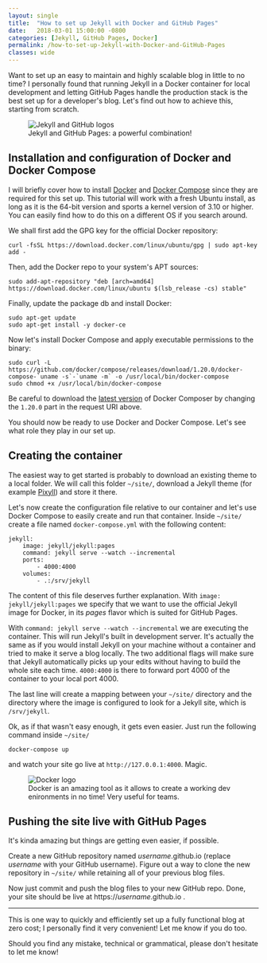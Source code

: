 ```yaml
---
layout: single
title:  "How to set up Jekyll with Docker and GitHub Pages"
date:   2018-03-01 15:00:00 -0800
categories: [Jekyll, GitHub Pages, Docker]
permalink: /how-to-set-up-Jekyll-with-Docker-and-GitHub-Pages
classes: wide
---
```

Want to set up an easy to maintain and highly scalable blog in little to no time? I personally found that running Jekyll in a Docker container for local development and letting GitHub Pages handle the production stack is the best set up for a developer's blog. Let's find out how to achieve this, starting from scratch.

<figure>
  <img src="{{site.url}}/assets/images/2018-03-01/github_jekyll.png" alt="Jekyll and GitHub logos"/>
  <figcaption>Jekyll and GitHub Pages: a powerful combination!</figcaption>
</figure>

## Installation and configuration of Docker and Docker Compose

I will briefly cover how to install [Docker](https://www.docker.com/) and [Docker Compose](https://docs.docker.com/compose) since they are required for this set up. This tutorial will work with a fresh Ubuntu install, as long as it is the 64-bit version and sports a kernel version of 3.10 or higher. You can easily find how to do this on a different OS if you search around.

We shall first add the GPG key for the official Docker repository:
```
curl -fsSL https://download.docker.com/linux/ubuntu/gpg | sudo apt-key add -
```
Then, add the Docker repo to your system's APT sources:
```
sudo add-apt-repository "deb [arch=amd64] https://download.docker.com/linux/ubuntu $(lsb_release -cs) stable"
```
Finally, update the package db and install Docker:
```
sudo apt-get update
sudo apt-get install -y docker-ce
```

Now let's install Docker Compose and apply executable permissions to the binary:
```
sudo curl -L https://github.com/docker/compose/releases/download/1.20.0/docker-compose-`uname -s`-`uname -m` -o /usr/local/bin/docker-compose
sudo chmod +x /usr/local/bin/docker-compose
```
Be careful to download the [latest version](https://github.com/docker/compose/releases) of Docker Composer by changing the `1.20.0` part in the request URI above.

You should now be ready to use Docker and Docker Compose. Let's see what role they play in our set up.

## Creating the container

The easiest way to get started is probably to download an existing theme to a local folder. We will call this folder `~/site/`, download a Jekyll theme (for example [Pixyll](https://github.com/johnotander/pixyll)) and store it there.

Let's now create the configuration file relative to our container and let's use Docker Compose to easily create and run that container. Inside `~/site/` create a file named `docker-compose.yml` with the following content:
```
jekyll:
    image: jekyll/jekyll:pages
    command: jekyll serve --watch --incremental
    ports:
        - 4000:4000
    volumes:
        - .:/srv/jekyll
```

The content of this file deserves further explanation. With `image: jekyll/jekyll:pages` we specify that we want to use the official Jekyll image for Docker, in its _pages_ flavor which is suited for GitHub Pages.

With `command: jekyll serve --watch --incremental` we are executing the container. This will run Jekyll's built in development server. It's actually the same as if you would install Jekyll on your machine without a container and tried to make it serve a blog locally. The two additional flags will make sure that Jekyll automatically picks up your edits without having to build the whole site each time. `4000:4000` is there to forward port 4000 of the container to your local port 4000.

The last line will create a mapping between your `~/site/` directory and the directory where the image is configured to look for a Jekyll site, which is `/srv/jekyll`.

Ok, as if that wasn't easy enough, it gets even easier. Just run the following command inside `~/site/`
```
docker-compose up
```
and watch your site go live at `http://127.0.0.1:4000`. Magic.

<figure>
  <img src="{{site.url}}/assets/images/2018-03-01/docker.jpg" alt="Docker logo"/>
  <figcaption>Docker is an amazing tool as it allows to create a working dev enironments in no time! Very useful for teams.</figcaption>
</figure>

## Pushing the site live with GitHub Pages

It's kinda amazing but things are getting even easier, if possible.

Create a new GitHub repository named _username_.github.io (replace _username_ with your GitHub username). Figure out a way to clone the new repository in `~/site/` while retaining all of your previous blog files.

Now just commit and push the blog files to your new GitHub repo. Done, your site should be live at https://_username_.github.io .
___

This is one way to quickly and efficiently set up a fully functional blog at zero cost; I personally find it very convenient! Let me know if you do too.

Should you find any mistake, technical or grammatical, please don't hesitate to let me know!